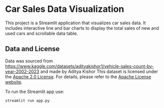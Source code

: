 # Car Sales Data Visualization

This project is a Streamlit application that visualizes car sales data. It includes interactive line and bar charts to display the total sales of new and used cars and scrollable data table.

## Data and License
Data was sourced from https://www.kaggle.com/datasets/adityakishor1/vehicle-sales-count-by-year-2002-2023 and made by Aditya Kishor
This dataset is licensed under the [Apache 2.0 License](http://www.apache.org/licenses/LICENSE-2.0). For details, please refer to the [Apache License website](http://www.apache.org/licenses/).

To run the Streamlit app use:
```bash
streamlit run app.py
